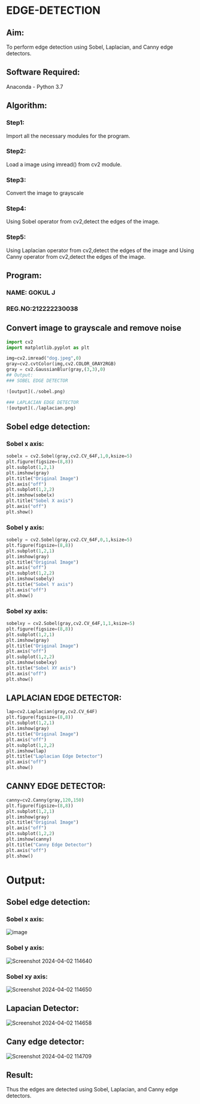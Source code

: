 # EDGE-DETECTION
## Aim:
To perform edge detection using Sobel, Laplacian, and Canny edge detectors.

## Software Required:
Anaconda - Python 3.7

## Algorithm:
### Step1:
Import all the necessary modules for the program.

### Step2:
Load a image using imread() from cv2 module.

### Step3:
Convert the image to grayscale

### Step4:
Using Sobel operator from cv2,detect the edges of the image.

### Step5:

Using Laplacian operator from cv2,detect the edges of the image and Using Canny operator from cv2,detect the edges of the image.

## Program:
### NAME: GOKUL J
### REG.NO:212222230038

## Convert image to grayscale and remove noise
```python
import cv2
import matplotlib.pyplot as plt

img=cv2.imread("dog.jpeg",0)
gray=cv2.cvtColor(img,cv2.COLOR_GRAY2RGB)
gray = cv2.GaussianBlur(gray,(3,3),0)
## Output:
### SOBEL EDGE DETECTOR

![output](./sobel.png)

### LAPLACIAN EDGE DETECTOR
![output](./laplacian.png)
```
## Sobel edge detection:
### Sobel x axis:
```python
sobelx = cv2.Sobel(gray,cv2.CV_64F,1,0,ksize=5)
plt.figure(figsize=(8,8))
plt.subplot(1,2,1)
plt.imshow(gray)
plt.title("Original Image")
plt.axis("off")
plt.subplot(1,2,2)
plt.imshow(sobelx)
plt.title("Sobel X axis")
plt.axis("off")
plt.show()
```
### Sobel y axis:
```python
sobely = cv2.Sobel(gray,cv2.CV_64F,0,1,ksize=5)
plt.figure(figsize=(8,8))
plt.subplot(1,2,1)
plt.imshow(gray)
plt.title("Original Image")
plt.axis("off")
plt.subplot(1,2,2)
plt.imshow(sobely)
plt.title("Sobel Y axis")
plt.axis("off")
plt.show()
```
### Sobel xy axis:
```python
sobelxy = cv2.Sobel(gray,cv2.CV_64F,1,1,ksize=5)
plt.figure(figsize=(8,8))
plt.subplot(1,2,1)
plt.imshow(gray)
plt.title("Original Image")
plt.axis("off")
plt.subplot(1,2,2)
plt.imshow(sobelxy)
plt.title("Sobel XY axis")
plt.axis("off")
plt.show()
```
## LAPLACIAN EDGE DETECTOR:

```python
lap=cv2.Laplacian(gray,cv2.CV_64F)
plt.figure(figsize=(8,8))
plt.subplot(1,2,1)
plt.imshow(gray)
plt.title("Original Image")
plt.axis("off")
plt.subplot(1,2,2)
plt.imshow(lap)
plt.title("Laplacian Edge Detector")
plt.axis("off")
plt.show()
```

## CANNY EDGE DETECTOR:

```python
canny=cv2.Canny(gray,120,150)
plt.figure(figsize=(8,8))
plt.subplot(1,2,1)
plt.imshow(gray)
plt.title("Original Image")
plt.axis("off")
plt.subplot(1,2,2)
plt.imshow(canny)
plt.title("Canny Edge Detector")
plt.axis("off")
plt.show()
```
# Output:
## Sobel edge detection:
### Sobel x axis:
![image](https://github.com/Gokul0117/EDGE-DETECTION/assets/121165938/92fcd997-995d-4494-ba92-c4a6bff9a035)


### Sobel y axis:
![Screenshot 2024-04-02 114640](https://github.com/Gokul0117/EDGE-DETECTION/assets/121165938/87ea9bfd-da26-4fd0-a01e-d05e373fe59d)


### Sobel xy axis:

![Screenshot 2024-04-02 114650](https://github.com/Gokul0117/EDGE-DETECTION/assets/121165938/86b28369-af22-4f89-93d9-0bfcaff6437e)


## Lapacian Detector:

![Screenshot 2024-04-02 114658](https://github.com/Gokul0117/EDGE-DETECTION/assets/121165938/a2dd2b3f-f06a-4164-8c9b-188f0264fb24)

## Cany edge detector:
![Screenshot 2024-04-02 114709](https://github.com/Gokul0117/EDGE-DETECTION/assets/121165938/a6eb85fb-c53b-4565-b56c-5d94a882a3a5)


## Result:
Thus the edges are detected using Sobel, Laplacian, and Canny edge detectors.
